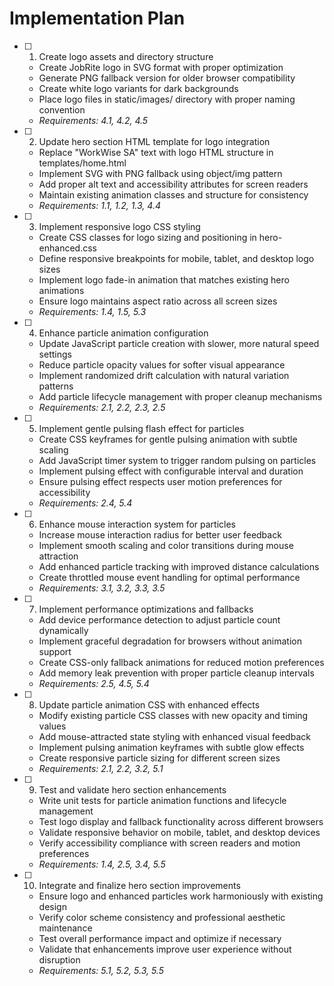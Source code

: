 # Implementation Plan

- [ ] 1. Create logo assets and directory structure
  - Create JobRite logo in SVG format with proper optimization
  - Generate PNG fallback version for older browser compatibility
  - Create white logo variants for dark backgrounds
  - Place logo files in static/images/ directory with proper naming convention
  - _Requirements: 4.1, 4.2, 4.5_

- [ ] 2. Update hero section HTML template for logo integration
  - Replace "WorkWise SA" text with logo HTML structure in templates/home.html
  - Implement SVG with PNG fallback using object/img pattern
  - Add proper alt text and accessibility attributes for screen readers
  - Maintain existing animation classes and structure for consistency
  - _Requirements: 1.1, 1.2, 1.3, 4.4_

- [ ] 3. Implement responsive logo CSS styling
  - Create CSS classes for logo sizing and positioning in hero-enhanced.css
  - Define responsive breakpoints for mobile, tablet, and desktop logo sizes
  - Implement logo fade-in animation that matches existing hero animations
  - Ensure logo maintains aspect ratio across all screen sizes
  - _Requirements: 1.4, 1.5, 5.3_

- [ ] 4. Enhance particle animation configuration
  - Update JavaScript particle creation with slower, more natural speed settings
  - Reduce particle opacity values for softer visual appearance
  - Implement randomized drift calculation with natural variation patterns
  - Add particle lifecycle management with proper cleanup mechanisms
  - _Requirements: 2.1, 2.2, 2.3, 2.5_

- [ ] 5. Implement gentle pulsing flash effect for particles
  - Create CSS keyframes for gentle pulsing animation with subtle scaling
  - Add JavaScript timer system to trigger random pulsing on particles
  - Implement pulsing effect with configurable interval and duration
  - Ensure pulsing effect respects user motion preferences for accessibility
  - _Requirements: 2.4, 5.4_

- [ ] 6. Enhance mouse interaction system for particles
  - Increase mouse interaction radius for better user feedback
  - Implement smooth scaling and color transitions during mouse attraction
  - Add enhanced particle tracking with improved distance calculations
  - Create throttled mouse event handling for optimal performance
  - _Requirements: 3.1, 3.2, 3.3, 3.5_

- [ ] 7. Implement performance optimizations and fallbacks
  - Add device performance detection to adjust particle count dynamically
  - Implement graceful degradation for browsers without animation support
  - Create CSS-only fallback animations for reduced motion preferences
  - Add memory leak prevention with proper particle cleanup intervals
  - _Requirements: 2.5, 4.5, 5.4_

- [ ] 8. Update particle animation CSS with enhanced effects
  - Modify existing particle CSS classes with new opacity and timing values
  - Add mouse-attracted state styling with enhanced visual feedback
  - Implement pulsing animation keyframes with subtle glow effects
  - Create responsive particle sizing for different screen sizes
  - _Requirements: 2.1, 2.2, 3.2, 5.1_

- [ ] 9. Test and validate hero section enhancements
  - Write unit tests for particle animation functions and lifecycle management
  - Test logo display and fallback functionality across different browsers
  - Validate responsive behavior on mobile, tablet, and desktop devices
  - Verify accessibility compliance with screen readers and motion preferences
  - _Requirements: 1.4, 2.5, 3.4, 5.5_

- [ ] 10. Integrate and finalize hero section improvements
  - Ensure logo and enhanced particles work harmoniously with existing design
  - Verify color scheme consistency and professional aesthetic maintenance
  - Test overall performance impact and optimize if necessary
  - Validate that enhancements improve user experience without disruption
  - _Requirements: 5.1, 5.2, 5.3, 5.5_